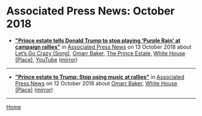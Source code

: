 # Associated Press News: October 2018

 - [**"Prince estate tells Donald Trump to stop playing ‘Purple Rain’ at campaign rallies"**](https://www.apnews.com/c4bbf717114ff1f40a142ae260f5afd1) in [Associated Press News](https://www.apnews.com/) on 13 October 2018 about [Let’s Go Crazy (Song)](https://bjmdotnet.github.io/pr1nc3/topics/song/let-s-go-crazy/), [Omarr Baker](https://bjmdotnet.github.io/pr1nc3/topics/omarr-baker/), [The Prince Estate](https://bjmdotnet.github.io/pr1nc3/topics/the-prince-estate/), [White House (Place)](https://bjmdotnet.github.io/pr1nc3/topics/place/white-house/), [YouTube](https://bjmdotnet.github.io/pr1nc3/topics/youtube/) ([mirror](https://web.archive.org/web/*/https://www.apnews.com/c4bbf717114ff1f40a142ae260f5afd1))

----

 - [**"Prince estate to Trump: Stop using music at rallies"**](https://www.apnews.com/af0a5a4fc34d48ffb9f29da4c5ef9771) in [Associated Press News](https://www.apnews.com/) on 12 October 2018 about [Omarr Baker](https://bjmdotnet.github.io/pr1nc3/topics/omarr-baker/), [White House (Place)](https://bjmdotnet.github.io/pr1nc3/topics/place/white-house/) ([mirror](https://web.archive.org/web/*/https://www.apnews.com/af0a5a4fc34d48ffb9f29da4c5ef9771))

----

[Home](./)
